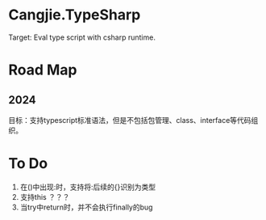 ﻿# Cangjie.TypeSharp

Target: Eval type script with csharp runtime.

# Road Map

## 2024

目标：支持typescript标准语法，但是不包括包管理、class、interface等代码组织。

# To Do

1. 在()中出现:时，支持将:后续的{}识别为类型
2. 支持this ？？？
3. 当try中return时，并不会执行finally的bug